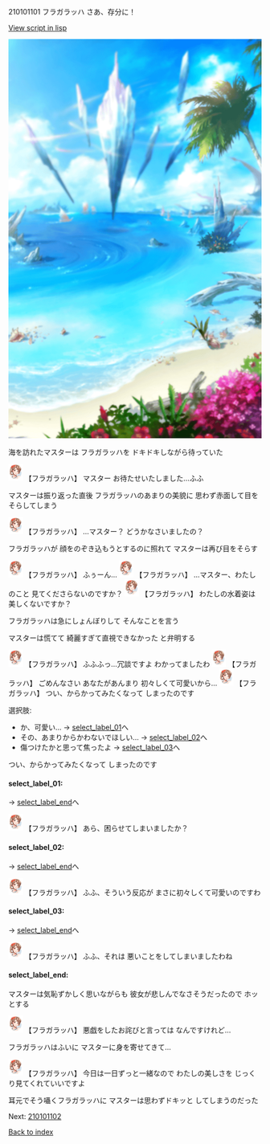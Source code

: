 210101101 フラガラッハ さあ、存分に！

[View script in lisp](../scripts/210101101.txt)

![sea_beach_day.png](../images/backgrounds/sea_beach_day.png)

海を訪れたマスターは
フラガラッハを
ドキドキしながら待っていた

<img src="../images/units/2101011.png" alt="2101011.png" height="34"/>
【フラガラッハ】
マスター
お待たせいたしました…ふふ

マスターは振り返った直後
フラガラッハのあまりの美貌に
思わず赤面して目をそらしてしまう

<img src="../images/units/2101011.png" alt="2101011.png" height="34"/>
【フラガラッハ】
…マスター？
どうかなさいましたの？

フラガラッハが
顔をのぞき込もうとするのに照れて
マスターは再び目をそらす

<img src="../images/units/2101011.png" alt="2101011.png" height="34"/>
【フラガラッハ】
ふぅーん…

<img src="../images/units/2101011.png" alt="2101011.png" height="34"/>
【フラガラッハ】
…マスター、わたしのこと
見てくださらないのですか？

<img src="../images/units/2101011.png" alt="2101011.png" height="34"/>
【フラガラッハ】
わたしの水着姿は美しくないですか？

フラガラッハは急にしょんぼりして
そんなことを言う

マスターは慌てて
綺麗すぎて直視できなかった
と弁明する

<img src="../images/units/2101011.png" alt="2101011.png" height="34"/>
【フラガラッハ】
ふふふっ…冗談ですよ
わかってましたわ

<img src="../images/units/2101011.png" alt="2101011.png" height="34"/>
【フラガラッハ】
ごめんなさい
あなたがあんまり
初々しくて可愛いから…

<img src="../images/units/2101011.png" alt="2101011.png" height="34"/>
【フラガラッハ】
つい、からかってみたくなって
しまったのです

選択肢:
- か、可愛い… → [select_label_01](#select_label_01)へ
- その、あまりからかわないでほしい… → [select_label_02](#select_label_02)へ
- 傷つけたかと思って焦ったよ → [select_label_03](#select_label_03)へ

つい、からかってみたくなって
しまったのです

#### select_label_01:
 → [select_label_end](#select_label_end)へ

<img src="../images/units/2101011.png" alt="2101011.png" height="34"/>
【フラガラッハ】
あら、困らせてしまいましたか？

#### select_label_02:
 → [select_label_end](#select_label_end)へ

<img src="../images/units/2101011.png" alt="2101011.png" height="34"/>
【フラガラッハ】
ふふ、そういう反応が
まさに初々しくて可愛いのですわ

#### select_label_03:
 → [select_label_end](#select_label_end)へ

<img src="../images/units/2101011.png" alt="2101011.png" height="34"/>
【フラガラッハ】
ふふ、それは
悪いことをしてしまいましたわね

#### select_label_end:

マスターは気恥ずかしく思いながらも
彼女が悲しんでなさそうだったので
ホッとする

<img src="../images/units/2101011.png" alt="2101011.png" height="34"/>
【フラガラッハ】
悪戯をしたお詫びと言っては
なんですけれど…

フラガラッハはふいに
マスターに身を寄せてきて…

<img src="../images/units/2101011.png" alt="2101011.png" height="34"/>
【フラガラッハ】
今日は一日ずっと一緒なので
わたしの美しさを
じっくり見てくれていいですよ

耳元でそう囁くフラガラッハに
マスターは思わずドキッと
してしまうのだった

Next: [210101102](210101102.md)

[Back to index](index.md)
